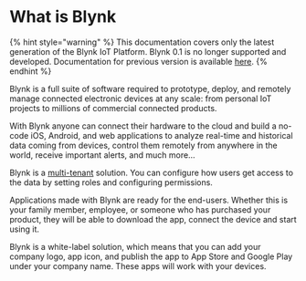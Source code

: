 # What is Blynk

{% hint style="warning" %}
This documentation covers only the latest generation of the Blynk IoT Platform. Blynk 0.1 is no longer supported and developed. Documentation for previous version is available [here](http://docs.blynk.cc).
{% endhint %}

Blynk is a full suite of software required to prototype, deploy, and remotely manage connected electronic devices at any scale: from personal IoT projects to millions of commercial connected products. 

With Blynk anyone can connect their hardware to the cloud and build a no-code iOS, Android, and web applications to analyze real-time and historical data coming from devices, control them remotely from anywhere in the world, receive important alerts, and much  more…

Blynk is a [multi-tenant](multi-tenant-tree-structure.md) solution. You can configure how users get access to the data by setting roles and configuring permissions.

Applications made with Blynk are ready for the end-users. Whether this is your family member, employee, or someone who has purchased your product, they will be able to download the app, connect the device and start using it. 

Blynk is a white-label solution, which means that you can add your company logo, app icon, and publish the app to App Store and Google Play under your company name. These apps will work with your devices. 

